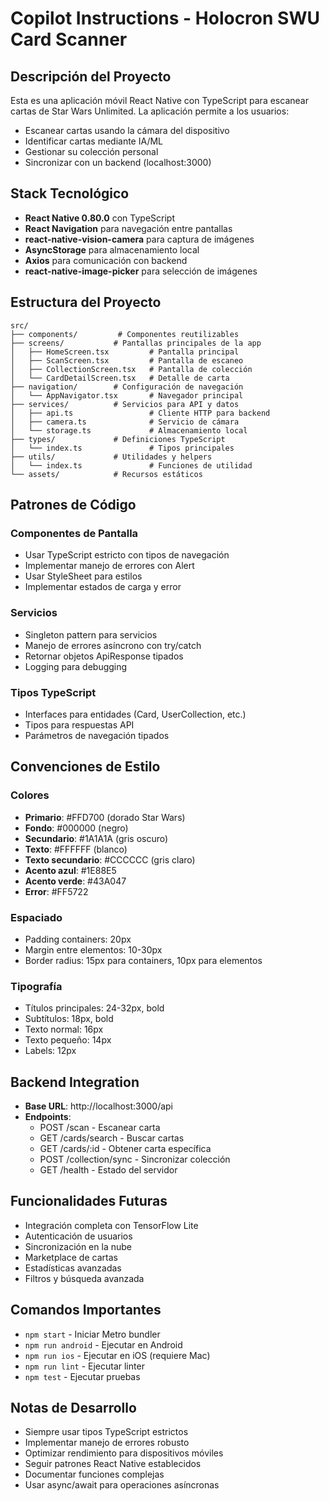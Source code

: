 # Copilot Instructions - Holocron SWU Card Scanner

## Descripción del Proyecto
Esta es una aplicación móvil React Native con TypeScript para escanear cartas de Star Wars Unlimited. La aplicación permite a los usuarios:
- Escanear cartas usando la cámara del dispositivo
- Identificar cartas mediante IA/ML
- Gestionar su colección personal
- Sincronizar con un backend (localhost:3000)

## Stack Tecnológico
- **React Native 0.80.0** con TypeScript
- **React Navigation** para navegación entre pantallas
- **react-native-vision-camera** para captura de imágenes
- **AsyncStorage** para almacenamiento local
- **Axios** para comunicación con backend
- **react-native-image-picker** para selección de imágenes

## Estructura del Proyecto

```
src/
├── components/         # Componentes reutilizables
├── screens/           # Pantallas principales de la app
│   ├── HomeScreen.tsx         # Pantalla principal
│   ├── ScanScreen.tsx         # Pantalla de escaneo
│   ├── CollectionScreen.tsx   # Pantalla de colección
│   └── CardDetailScreen.tsx   # Detalle de carta
├── navigation/        # Configuración de navegación
│   └── AppNavigator.tsx       # Navegador principal
├── services/          # Servicios para API y datos
│   ├── api.ts                 # Cliente HTTP para backend
│   ├── camera.ts              # Servicio de cámara
│   └── storage.ts             # Almacenamiento local
├── types/             # Definiciones TypeScript
│   └── index.ts               # Tipos principales
├── utils/             # Utilidades y helpers
│   └── index.ts               # Funciones de utilidad
└── assets/            # Recursos estáticos
```

## Patrones de Código

### Componentes de Pantalla
- Usar TypeScript estricto con tipos de navegación
- Implementar manejo de errores con Alert
- Usar StyleSheet para estilos
- Implementar estados de carga y error

### Servicios
- Singleton pattern para servicios
- Manejo de errores asíncrono con try/catch
- Retornar objetos ApiResponse tipados
- Logging para debugging

### Tipos TypeScript
- Interfaces para entidades (Card, UserCollection, etc.)
- Tipos para respuestas API
- Parámetros de navegación tipados

## Convenciones de Estilo

### Colores
- **Primario**: #FFD700 (dorado Star Wars)
- **Fondo**: #000000 (negro)
- **Secundario**: #1A1A1A (gris oscuro)
- **Texto**: #FFFFFF (blanco)
- **Texto secundario**: #CCCCCC (gris claro)
- **Acento azul**: #1E88E5
- **Acento verde**: #43A047
- **Error**: #FF5722

### Espaciado
- Padding containers: 20px
- Margin entre elementos: 10-30px
- Border radius: 15px para containers, 10px para elementos

### Tipografía
- Títulos principales: 24-32px, bold
- Subtítulos: 18px, bold
- Texto normal: 16px
- Texto pequeño: 14px
- Labels: 12px

## Backend Integration
- **Base URL**: http://localhost:3000/api
- **Endpoints**:
  - POST /scan - Escanear carta
  - GET /cards/search - Buscar cartas
  - GET /cards/:id - Obtener carta específica
  - POST /collection/sync - Sincronizar colección
  - GET /health - Estado del servidor

## Funcionalidades Futuras
- Integración completa con TensorFlow Lite
- Autenticación de usuarios
- Sincronización en la nube
- Marketplace de cartas
- Estadísticas avanzadas
- Filtros y búsqueda avanzada

## Comandos Importantes
- `npm start` - Iniciar Metro bundler
- `npm run android` - Ejecutar en Android
- `npm run ios` - Ejecutar en iOS (requiere Mac)
- `npm run lint` - Ejecutar linter
- `npm test` - Ejecutar pruebas

## Notas de Desarrollo
- Siempre usar tipos TypeScript estrictos
- Implementar manejo de errores robusto
- Optimizar rendimiento para dispositivos móviles
- Seguir patrones React Native establecidos
- Documentar funciones complejas
- Usar async/await para operaciones asíncronas
